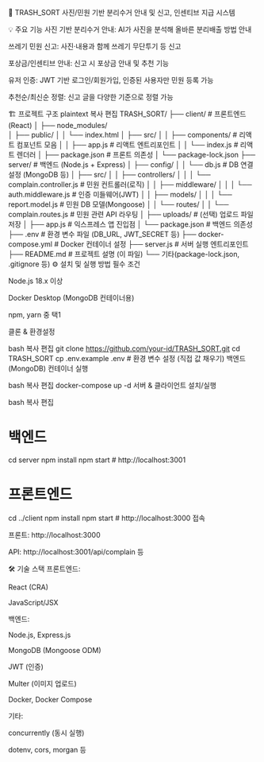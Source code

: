 🚮 TRASH_SORT
사진/민원 기반 분리수거 안내 및 신고, 인센티브 지급 시스템

💡 주요 기능
사진 기반 분리수거 안내: AI가 사진을 분석해 올바른 분리배출 방법 안내

쓰레기 민원 신고: 사진·내용과 함께 쓰레기 무단투기 등 신고

포상금/인센티브 안내: 신고 시 포상금 안내 및 추천 기능

유저 인증: JWT 기반 로그인/회원가입, 인증된 사용자만 민원 등록 가능

추천순/최신순 정렬: 신고 글을 다양한 기준으로 정렬 가능

🏗️ 프로젝트 구조
plaintext
복사
편집
TRASH_SORT/
├── client/                    # 프론트엔드 (React)
│   ├── node_modules/          
│   ├── public/
│   │   └── index.html
│   ├── src/
│   │   ├── components/        # 리액트 컴포넌트 모음
│   │   ├── app.js             # 리액트 엔트리포인트
│   │   └── index.js           # 리액트 렌더러
│   ├── package.json           # 프론트 의존성
│   └── package-lock.json
├── server/                    # 백엔드 (Node.js + Express)
│   ├── config/
│   │   └── db.js              # DB 연결 설정 (MongoDB 등)
│   ├── src/
│   │   ├── controllers/
│   │   │   └── complain.controller.js # 민원 컨트롤러(로직)
│   │   ├── middleware/
│   │   │   └── auth.middleware.js    # 인증 미들웨어(JWT)
│   │   ├── models/
│   │   │   └── report.model.js       # 민원 DB 모델(Mongoose)
│   │   └── routes/
│   │       └── complain.routes.js    # 민원 관련 API 라우팅
│   ├── uploads/               # (선택) 업로드 파일 저장
│   ├── app.js                 # 익스프레스 앱 진입점
│   └── package.json           # 백엔드 의존성
├── .env                       # 환경 변수 파일 (DB_URL, JWT_SECRET 등)
├── docker-compose.yml         # Docker 컨테이너 설정
├── server.js                  # 서버 실행 엔트리포인트
├── README.md                  # 프로젝트 설명 (이 파일)
└── 기타(package-lock.json, .gitignore 등)
⚙️ 설치 및 실행 방법
필수 조건

Node.js 18.x 이상

Docker Desktop (MongoDB 컨테이너용)

npm, yarn 중 택1

클론 & 환경설정

bash
복사
편집
git clone https://github.com/your-id/TRASH_SORT.git
cd TRASH_SORT
cp .env.example .env # 환경 변수 설정 (직접 값 채우기)
백엔드(MongoDB) 컨테이너 실행

bash
복사
편집
docker-compose up -d
서버 & 클라이언트 설치/실행

bash
복사
편집
# 백엔드
cd server
npm install
npm start    # http://localhost:3001

# 프론트엔드
cd ../client
npm install
npm start    # http://localhost:3000
접속

프론트: http://localhost:3000

API: http://localhost:3001/api/complain 등

🛠️ 기술 스택
프론트엔드:

React (CRA)

JavaScript/JSX

백엔드:

Node.js, Express.js

MongoDB (Mongoose ODM)

JWT (인증)

Multer (이미지 업로드)

Docker, Docker Compose

기타:

concurrently (동시 실행)

dotenv, cors, morgan 등